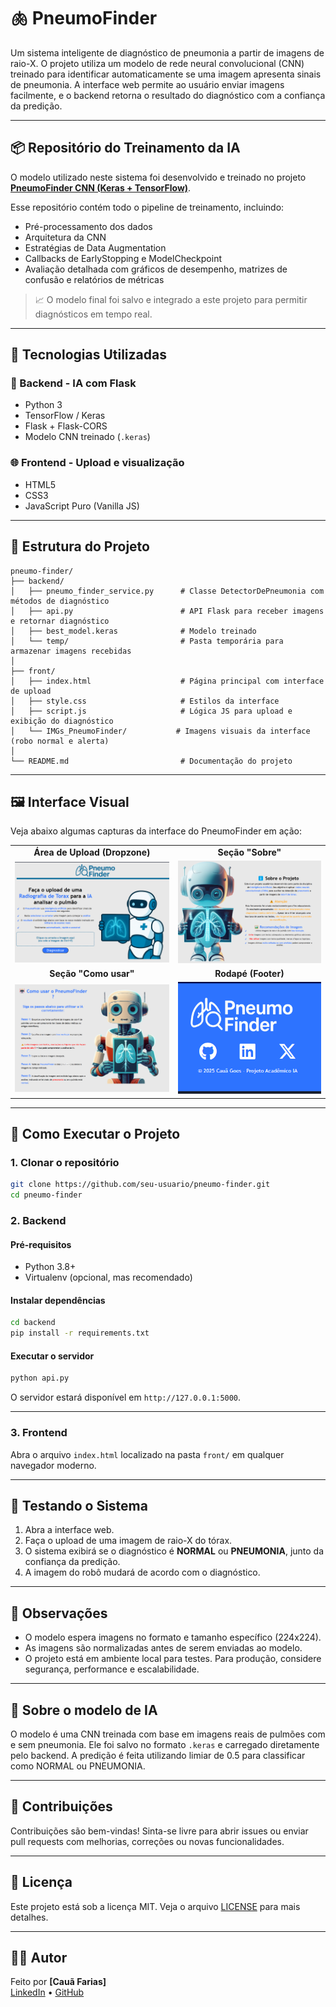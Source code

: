 
# 🫁 PneumoFinder

Um sistema inteligente de diagnóstico de pneumonia a partir de imagens de raio-X. O projeto utiliza um modelo de rede neural convolucional (CNN) treinado para identificar automaticamente se uma imagem apresenta sinais de pneumonia. A interface web permite ao usuário enviar imagens facilmente, e o backend retorna o resultado do diagnóstico com a confiança da predição.

---

## 📦 Repositório do Treinamento da IA

O modelo utilizado neste sistema foi desenvolvido e treinado no projeto [**PneumoFinder CNN (Keras + TensorFlow)**](https://github.com/CauZy-Goes/PneumoFinder_CNN_Keras_TensorFlow).

Esse repositório contém todo o pipeline de treinamento, incluindo:
- Pré-processamento dos dados
- Arquitetura da CNN
- Estratégias de Data Augmentation
- Callbacks de EarlyStopping e ModelCheckpoint
- Avaliação detalhada com gráficos de desempenho, matrizes de confusão e relatórios de métricas

> 📈 O modelo final foi salvo e integrado a este projeto para permitir diagnósticos em tempo real.

---

## 🔧 Tecnologias Utilizadas


### 🧠 Backend - IA com Flask
- Python 3
- TensorFlow / Keras
- Flask + Flask-CORS
- Modelo CNN treinado (`.keras`)

### 🌐 Frontend - Upload e visualização
- HTML5
- CSS3
- JavaScript Puro (Vanilla JS)

---

## 📁 Estrutura do Projeto

```
pneumo-finder/
├── backend/
│   ├── pneumo_finder_service.py      # Classe DetectorDePneumonia com métodos de diagnóstico
│   ├── api.py                        # API Flask para receber imagens e retornar diagnóstico
│   ├── best_model.keras              # Modelo treinado
│   └── temp/                         # Pasta temporária para armazenar imagens recebidas
│
├── front/
│   ├── index.html                    # Página principal com interface de upload
│   ├── style.css                     # Estilos da interface
│   ├── script.js                     # Lógica JS para upload e exibição do diagnóstico
│   └── IMGs_PneumoFinder/           # Imagens visuais da interface (robo normal e alerta)
│
└── README.md                         # Documentação do projeto
```
---

## 🖼️ Interface Visual

Veja abaixo algumas capturas da interface do PneumoFinder em ação:

<table>
  <tr>
    <td align="center"><strong>Área de Upload (Dropzone)</strong></td>
    <td align="center"><strong>Seção "Sobre"</strong></td>
  </tr>
  <tr>
    <td><img src="https://github.com/CauZy-Goes/PneumoFinder/blob/main/PneumoFinder%20imgs%20web/dropzone.png" width="100%"></td>
    <td><img src="https://github.com/CauZy-Goes/PneumoFinder/blob/main/PneumoFinder%20imgs%20web/sobre.png" width="100%"></td>
  </tr>
  <tr>
    <td align="center"><strong>Seção "Como usar"</strong></td>
    <td align="center"><strong>Rodapé (Footer)</strong></td>
  </tr>
  <tr>
    <td><img src="https://github.com/CauZy-Goes/PneumoFinder/blob/main/PneumoFinder%20imgs%20web/como%20usar.png" width="100%"></td>
    <td><img src="https://github.com/CauZy-Goes/PneumoFinder/blob/main/PneumoFinder%20imgs%20web/header.png" width="100%"></td>
  </tr>
</table>

---

## 🚀 Como Executar o Projeto

### 1. Clonar o repositório

```bash
git clone https://github.com/seu-usuario/pneumo-finder.git
cd pneumo-finder
```

### 2. Backend

#### Pré-requisitos
- Python 3.8+
- Virtualenv (opcional, mas recomendado)

#### Instalar dependências

```bash
cd backend
pip install -r requirements.txt
```

#### Executar o servidor

```bash
python api.py
```

O servidor estará disponível em `http://127.0.0.1:5000`.

---

### 3. Frontend

Abra o arquivo `index.html` localizado na pasta `front/` em qualquer navegador moderno.

---

## 🧪 Testando o Sistema

1. Abra a interface web.
2. Faça o upload de uma imagem de raio-X do tórax.
3. O sistema exibirá se o diagnóstico é **NORMAL** ou **PNEUMONIA**, junto da confiança da predição.
4. A imagem do robô mudará de acordo com o diagnóstico.

---

## 📌 Observações

- O modelo espera imagens no formato e tamanho específico (224x224).
- As imagens são normalizadas antes de serem enviadas ao modelo.
- O projeto está em ambiente local para testes. Para produção, considere segurança, performance e escalabilidade.


---

## 🧠 Sobre o modelo de IA

O modelo é uma CNN treinada com base em imagens reais de pulmões com e sem pneumonia. Ele foi salvo no formato `.keras` e carregado diretamente pelo backend. A predição é feita utilizando limiar de 0.5 para classificar como NORMAL ou PNEUMONIA.

---

## 🤝 Contribuições

Contribuições são bem-vindas! Sinta-se livre para abrir issues ou enviar pull requests com melhorias, correções ou novas funcionalidades.

---

## 📄 Licença

Este projeto está sob a licença MIT. Veja o arquivo [LICENSE](LICENSE) para mais detalhes.

---

## 👨‍💻 Autor

Feito por **[Cauã Farias]**  
[LinkedIn](https://www.linkedin.com/in/cau%C3%A3-farias-739013288/) • [GitHub](https://github.com/CauZy-Goes)
